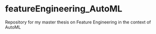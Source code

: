 # featureEngineering_AutoML
Repository for my master thesis on Feature Engineering in the context of AutoML
